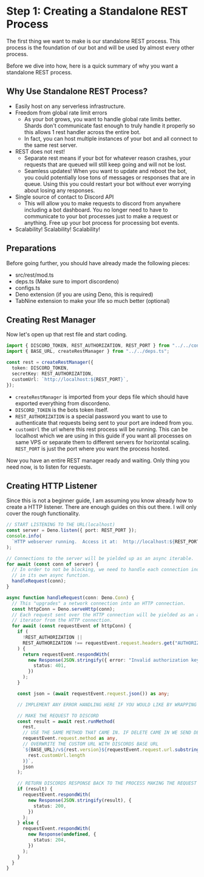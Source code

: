 # Step 1: Creating a Standalone REST Process

The first thing we want to make is our standalone REST process. This process is the foundation of our bot and will be used by almost every other process.

Before we dive into how, here is a quick summary of why you want a standalone REST process.

## Why Use Standalone REST Process?

- Easily host on any serverless infrastructure.
- Freedom from global rate limit errors
  - As your bot grows, you want to handle global rate limits better. Shards
    don't communicate fast enough to truly handle it properly so this allows 1
    rest handler across the entire bot.
  - In fact, you can host multiple instances of your bot and all connect to the
    same rest server.
- REST does not rest!
  - Separate rest means if your bot for whatever reason crashes, your requests
    that are queued will still keep going and will not be lost.
  - Seamless updates! When you want to update and reboot the bot, you could
    potentially lose tons of messages or responses that are in queue. Using this
    you could restart your bot without ever worrying about losing any responses.
- Single source of contact to Discord API
    - This will allow you to make requests to discord from anywhere including a bot dashboard. You no longer need to have to communicate to your bot processes just to make a request or anything. Free up your bot process for processing bot events.
- Scalability! Scalability! Scalability!

## Preparations

Before going further, you should have already made the following pieces:

- src/rest/mod.ts
- deps.ts (Make sure to import discordeno)
- configs.ts
- Deno extension (if you are using Deno, this is required)
- TabNine extension to make your life so much better (optional)

## Creating Rest Manager

Now let's open up that rest file and start coding.

```ts
import { DISCORD_TOKEN, REST_AUTHORIZATION, REST_PORT } from "../../configs.ts";
import { BASE_URL, createRestManager } from "../../deps.ts";

const rest = createRestManager({
  token: DISCORD_TOKEN,
  secretKey: REST_AUTHORIZATION,
  customUrl: `http://localhost:${REST_PORT}`,
});
```

- `createRestManager` is imported from your deps file which should have exported everything from discordeno.
- `DISCORD_TOKEN` is the bots token itself.
- `REST_AUTHORIZATION` is a special password you want to use to authenticate that requests being sent to your port are indeed from you.
- `customUrl` the url where this rest process will be running. This can be localhost which we are using in this guide if you want all processes on same VPS or separate them to different servers for horizontal scaling. `REST_PORT` is just the port where you want the process hosted.

Now you have an entire REST manager ready and waiting. Only thing you need now, is to listen for requests.

## Creating HTTP Listener

Since this is not a beginner guide, I am assuming you know already how to create a HTTP listener. There are enough guides on this out there. I will only cover the rough functionality.

```ts
// START LISTENING TO THE URL(localhost)
const server = Deno.listen({ port: REST_PORT });
console.info(
  `HTTP webserver running.  Access it at:  http://localhost:${REST_PORT}/`
);

// Connections to the server will be yielded up as an async iterable.
for await (const conn of server) {
  // In order to not be blocking, we need to handle each connection individually
  // in its own async function.
  handleRequest(conn);
}

async function handleRequest(conn: Deno.Conn) {
  // This "upgrades" a network connection into an HTTP connection.
  const httpConn = Deno.serveHttp(conn);
  // Each request sent over the HTTP connection will be yielded as an async
  // iterator from the HTTP connection.
  for await (const requestEvent of httpConn) {
    if (
      !REST_AUTHORIZATION ||
      REST_AUTHORIZATION !== requestEvent.request.headers.get("AUTHORIZATION")
    ) {
      return requestEvent.respondWith(
        new Response(JSON.stringify({ error: "Invalid authorization key." }), {
          status: 401,
        })
      );
    }

    const json = (await requestEvent.request.json()) as any;

    // IMPLEMENT ANY ERROR HANDLING HERE IF YOU WOULD LIKE BY WRAPPING THIS IN A CATCH

    // MAKE THE REQUEST TO DISCORD
    const result = await rest.runMethod(
      rest,
      // USE THE SAME METHOD THAT CAME IN. IF DELETE CAME IN WE SEND DELETE OUT
      requestEvent.request.method as any,
      // OVERWRITE THE CUSTOM URL WITH DISCORDS BASE URL
      `${BASE_URL}/v${rest.version}${requestEvent.request.url.substring(
        rest.customUrl.length
      )}`,
      json
    );

    // RETURN DISCORDS RESPONSE BACK TO THE PROCESS MAKING THE REQUEST
    if (result) {
      requestEvent.respondWith(
        new Response(JSON.stringify(result), {
          status: 200,
        })
      );
    } else {
      requestEvent.respondWith(
        new Response(undefined, {
          status: 204,
        })
      );
    }
  }
}
```
